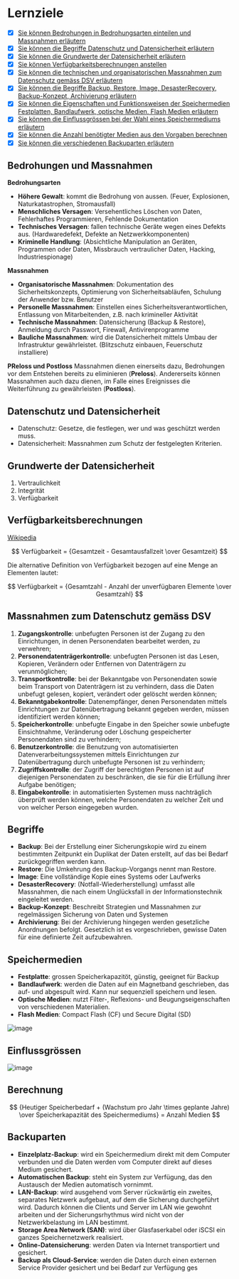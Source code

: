 # Lernziele
- [x] [Sie können Bedrohungen in Bedrohungsarten einteilen und Massnahmen erläutern](#bedrohungen-und-massnahmen)
- [x] [Sie können die Begriffe Datenschutz und Datensicherheit erläutern](#datenschutz-und-datensicherheit)
- [x] [Sie können die Grundwerte der Datensicherheit erläutern](#grundwerte-der-datensicherheit)
- [x] [Sie können Verfügbarkeitsberechnungen anstellen](#verfügbarkeitsberechnungen)
- [x] [Sie können die technischen und organisatorischen Massnahmen zum Datenschutz gemäss DSV erläutern](#massnahmen-zum-datenschutz-gemäss-dsv)
- [x] [Sie können die Begriffe Backup, Restore, Image, DesasterRecovery, Backup-Konzept, Archivierung erläutern](#begriffe)
- [x] [Sie können die Eigenschaften und Funktionsweisen der Speichermedien Festplatten, Bandlaufwerk, optische Medien, Flash Medien erläutern](#speichermedien)
- [x] [Sie können die Einflussgrössen bei der Wahl eines Speichermediums erläutern](#einflussgrössen)
- [x] [Sie können die Anzahl benötigter Medien aus den Vorgaben berechnen](#berechnung)
- [x] [Sie können die verschiedenen Backuparten erläutern](#backuparten)

## Bedrohungen und Massnahmen

**Bedrohungsarten**
- **Höhere Gewalt**: kommt die Bedrohung von aussen. (Feuer, Explosionen, Naturkatastrophen, Stromausfall)
- **Menschliches Versagen**: Versehentliches Löschen von Daten, Fehlerhaftes Programmieren, Fehlende Dokumentation
- **Technisches Versagen**: fallen technische Geräte wegen eines Defekts aus. (Hardwaredefekt, Defekte an Netzwerkkomponenten)
- **Kriminelle Handlung**: (Absichtliche Manipulation an Geräten, Programmen oder Daten, Missbrauch vertraulicher Daten, Hacking, Industriespionage)

**Massnahmen**
- **Organisatorische Massnahmen**: Dokumentation des Sicherheitskonzepts, Optimierung von Sicherheitsabläufen, Schulung der Anwender bzw. Benutzer
- **Personelle Massnahmen**: Einstellen eines Sicherheitsverantwortlichen, Entlassung von Mitarbeitenden, z.B. nach krimineller Aktivität
- **Technische Massnahmen**: Datensicherung (Backup & Restore), Anmeldung durch Passwort, Firewall, Antivirenprogramme
- **Bauliche Massnahmen**:  wird die Datensicherheit mittels Umbau der Infrastruktur gewährleistet. (Blitzschutz einbauen, Feuerschutz installiere)

**PReloss und Postloss**
Massnahmen dienen einerseits dazu, Bedrohungen vor dem Entstehen bereits zu eliminieren (**Preloss**). Andererseits können Massnahmen auch dazu dienen, im Falle eines Ereignisses die Weiterführung zu gewährleisten (**Postloss**).

## Datenschutz und Datensicherheit
- Datenschutz: Gesetze, die festlegen, wer und was geschützt werden muss.
- Datensicherheit: Massnahmen zum Schutz der festgelegten Kriterien.

## Grundwerte der Datensicherheit
1. Vertraulichkeit
2. Integrität
3. Verfügbarkeit

## Verfügbarkeitsberechnungen
[Wikipedia](https://de.wikipedia.org/wiki/Verf%C3%BCgbarkeit)

$$ Verfügbarkeit = {Gesamtzeit - Gesamtausfallzeit \over Gesamtzeit} $$

Die alternative Definition von Verfügbarkeit bezogen auf eine Menge an Elementen lautet:

$$ Verfügbarkeit = {Gesamtzahl - Anzahl der unverfügbaren Elemente \over Gesamtzahl} $$

## Massnahmen zum Datenschutz gemäss DSV
1. **Zugangskontrolle**: unbefugten Personen ist der Zugang zu den Einrichtungen, in denen Personendaten bearbeitet werden, zu verwehren;
2. **Personendatenträgerkontrolle**: unbefugten Personen ist das Lesen, Kopieren, Verändern oder Entfernen von Datenträgern zu verunmöglichen;
3. **Transportkontrolle**: bei der Bekanntgabe von Personendaten sowie beim Transport von Datenträgern ist zu verhindern, dass die Daten unbefugt gelesen, kopiert, verändert oder gelöscht werden können;
4. **Bekanntgabekontrolle**: Datenempfänger, denen Personendaten mittels Einrichtungen zur Datenübertragung bekannt gegeben werden, müssen identifiziert werden können;
5. **Speicherkontrolle**: unbefugte Eingabe in den Speicher sowie unbefugte Einsichtnahme, Veränderung oder Löschung gespeicherter Personendaten sind zu verhindern;
6. **Benutzerkontrolle**: die Benutzung von automatisierten Datenverarbeitungssystemen mittels Einrichtungen zur Datenübertragung durch unbefugte Personen ist zu verhindern;
7. **Zugriffskontrolle**: der Zugriff der berechtigten Personen ist auf diejenigen Personendaten zu beschränken, die sie für die Erfüllung ihrer Aufgabe benötigen;
8. **Eingabekontrolle**: in automatisierten Systemen muss nachträglich überprüft werden können, welche Personendaten zu welcher Zeit und von welcher Person eingegeben wurden.

## Begriffe
- **Backup**: Bei der Erstellung einer Sicherungskopie wird zu einem bestimmten Zeitpunkt ein Duplikat der Daten erstellt, auf das bei Bedarf zurückgegriffen werden kann. 
- **Restore**: Die Umkehrung des Backup-Vorgangs nennt man Restore.
- **Image**: Eine vollständige Kopie eines Systems oder Laufwerks
- **DesasterRecovery**: (Notfall-Wiederherstellung) umfasst alle Massnahmen, die nach einem Unglücksfall in der Informationstechnik eingeleitet werden.
- **Backup-Konzept**: Beschreibt Strategien und Massnahmen zur regelmässigen Sicherung von Daten und Systemen
- **Archivierung**: Bei der Archivierung hingegen werden gesetzliche Anordnungen befolgt. Gesetzlich ist es vorgeschrieben, gewisse Daten für eine definierte Zeit aufzubewahren. 

## Speichermedien

- **Festplatte**: grossen Speicherkapazitöt, günstig, geeignet für Backup
- **Bandlaufwerk**: werden die Daten auf ein Magnetband geschrieben, das auf- und abgespult wird. Kann nur sequenziell speichern und lesen.
- **Optische Medien**: nutzt Filter-, Reflexions- und Beugungseigenschaften von verschiedenen Materialien.
- **Flash Medien**: Compact Flash (CF) und Secure Digital (SD)

![image](https://github.com/user-attachments/assets/9ab72130-4831-44a5-a11b-be6c021e1ef6)

## Einflussgrössen

![image](https://github.com/user-attachments/assets/e9ef4a1d-36fe-4b82-876a-2025e8987be7)


## Berechnung

$$ {Heutiger Speicherbedarf + (Wachstum pro Jahr \times geplante Jahre)  \over Speicherkapazität des Speichermediums} = Anzahl Medien $$

## Backuparten
- **Einzelplatz-Backup**: wird ein Speichermedium direkt mit dem Computer verbunden und die Daten werden vom Computer direkt auf dieses Medium gesichert.
- **Automatischen Backup**: steht ein System zur Verfügung, das den Austausch der Medien automatisch vornimmt.
- **LAN-Backup**: wird ausgehend vom Server rückwärtig ein zweites, separates Netzwerk aufgebaut, auf dem die Sicherung durchgeführt wird. Dadurch können die Clients und Server im LAN wie gewohnt arbeiten und der Sicherungsrhythmus wird nicht von der Netzwerkbelastung im LAN bestimmt.
- **Storage Area Network (SAN)**: wird über Glasfaserkabel oder iSCSI ein ganzes Speichernetzwerk realisiert.
- **Online-Datensicherung**: werden Daten via Internet transportiert und gesichert.
- **Backup als Cloud-Service**: werden die Daten durch einen externen Service Provider gesichert und bei Bedarf zur Verfügung ges
